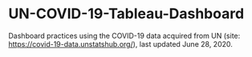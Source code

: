 # UN-COVID-19-Tableau-Dashboard
Dashboard practices using the COVID-19 data acquired from UN (site: https://covid-19-data.unstatshub.org/), last updated June 28, 2020.
